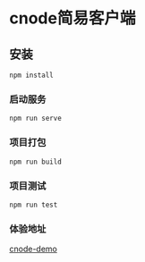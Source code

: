 # cnode简易客户端

## 安装
```
npm install
```

### 启动服务
```
npm run serve
```

### 项目打包
```
npm run build
```

### 项目测试
```
npm run test
```

### 体验地址
[cnode-demo](https://yzizn.com/cnode-demo)